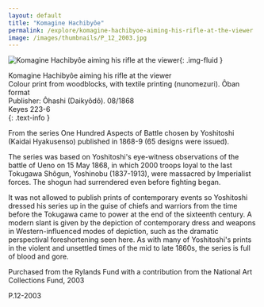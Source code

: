 ```yaml
---
layout: default
title: "Komagine Hachibyôe"
permalink: /explore/komagine-hachibyoe-aiming-his-rifle-at-the-viewer
image: /images/thumbnails/P_12_2003.jpg
---
```


![Komagine Hachibyôe aiming his rifle at the viewer ]({{site.baseurl}}/images/P_12_2003.jpg){: .img-fluid }

Komagine Hachibyôe aiming his rifle at the viewer  
Colour print from woodblocks, with textile printing (nunomezuri).
Ôban format  
Publisher: Ôhashi (Daikyôdô). 08/1868  
Keyes 223-6  
{: .text-info }

From the series One Hundred Aspects of Battle chosen by Yoshitoshi (Kaidai
Hyakusenso) published in 1868-9 (65 designs were issued).

The series was based on Yoshitoshi's eye-witness  observations of the battle of Ueno on 15 May 1868, in which 2000
troops loyal to the last Tokugawa Shôgun, Yoshinobu (1837-1913),
were massacred by Imperialist forces. The shogun had surrendered
even before fighting began.

It was not allowed to publish prints of contemporary events so Yoshitoshi
dressed his series up in the guise of chiefs and warriors from the
time before the Tokugawa came to power at the end of the sixteenth
century. A modern slant is given by the depiction of contemporary
dress and weapons in Western-influenced modes of depiction, such as
the dramatic perspectival foreshortening seen here. As with many of
Yoshitoshi's prints in the violent and unsettled times of the mid
to late 1860s, the series is full of blood and gore.

Purchased from the Rylands Fund with a contribution from the National Art Collections Fund,
2003

P.12-2003
